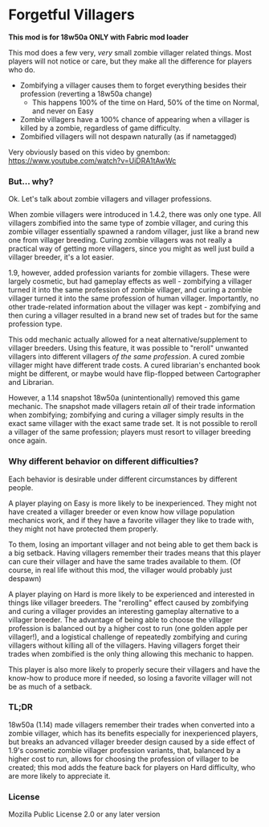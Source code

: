# Forgetful Villagers

**This mod is for 18w50a ONLY with Fabric mod loader**

This mod does a few very, *very* small zombie villager related things. Most players will not notice or care, but they make all the difference for players who do.

* Zombifying a villager causes them to forget everything besides their profession (reverting a 18w50a change)
  * This happens 100% of the time on Hard, 50% of the time on Normal, and never on Easy
* Zombie villagers have a 100% chance of appearing when a villager is killed by a zombie, regardless of game difficulty.
* Zombified villagers will not despawn naturally (as if nametagged)

Very obviously based on this video by gnembon: https://www.youtube.com/watch?v=UiDRA1tAwWc

### But... why?

Ok. Let's talk about zombie villagers and villager professions.

When zombie villagers were introduced in 1.4.2, there was only one type. All villagers zombified into the same type of zombie villager, and curing this zombie villager essentially spawned a random villager, just like a brand new one from villager breeding. Curing zombie villagers was not really a practical way of getting more villagers, since you might as well just build a villager breeder, it's a lot easier.

1.9, however, added profession variants for zombie villagers. These were largely cosmetic, but had gameplay effects as well - zombifying a villager turned it into the same profession of zombie villager, and curing a zombie villager turned it into the same profession of human villager. Importantly, no other trade-related information about the villager was kept - zombifying and then curing a villager resulted in a brand new set of trades but for the same profession type.

This odd mechanic actually allowed for a neat alternative/supplement to villager breeders. Using this feature, it was possible to "reroll" unwanted villagers into different villagers *of the same profession*. A cured zombie villager might have different trade costs. A cured librarian's enchanted book might be different, or maybe would have flip-flopped between Cartographer and Librarian.

However, a 1.14 snapshot 18w50a (unintentionally) removed this game mechanic. The snapshot made villagers retain *all* of their trade information when zombifying; zombifying and curing a villager simply results in the exact same villager with the exact same trade set. It is not possible to reroll a villager of the same profession; players must resort to villager breeding once again.

### Why different behavior on different difficulties?

Each behavior is desirable under different circumstances by different people.

A player playing on Easy is more likely to be inexperienced. They might not have created a villager breeder or even know how village population mechanics work, and if they have a favorite villager they like to trade with, they might not have protected them properly.

To them, losing an important villager and not being able to get them back is a big setback. Having villagers remember their trades means that this player can cure their villager and have the same trades available to them. (Of course, in real life without this mod, the villager would probably just despawn)

A player playing on Hard is more likely to be experienced and interested in things like villager breeders. The "rerolling" effect caused by zombifying and curing a villager provides an interesting gameplay alternative to a villager breeder. The advantage of being able to choose the villager profession is balanced out by a higher cost to run (one golden apple per villager!), and a logistical challenge of repeatedly zombifying and curing villagers without killing all of the villagers. Having villagers forget their trades when zombified is the only thing allowing this mechanic to happen.

This player is also more likely to properly secure their villagers and have the know-how to produce more if needed, so losing a favorite villager will not be as much of a setback.

### TL;DR

18w50a (1.14) made villagers remember their trades when converted into a zombie villager, which has its benefits especially for inexperienced players, but breaks an advanced villager breeder design caused by a side effect of 1.9's cosmetic zombie villager profession variants, that, balanced by a higher cost to run, allows for choosing the profession of villager to be created; this mod adds the feature back for players on Hard difficulty, who are more likely to appreciate it.

### License

Mozilla Public License 2.0 or any later version